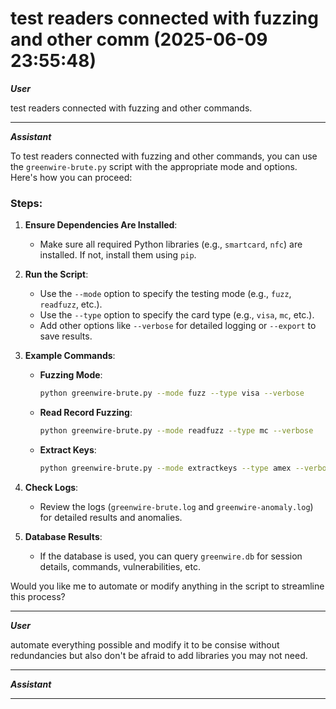 <!-- Generated by SpecStory -->

# test readers connected with fuzzing and other comm (2025-06-09 23:55:48)

_**User**_

test readers connected with fuzzing and other commands.

---

_**Assistant**_

To test readers connected with fuzzing and other commands, you can use the `greenwire-brute.py` script with the appropriate mode and options. Here's how you can proceed:

### Steps:
1. **Ensure Dependencies Are Installed**:
   - Make sure all required Python libraries (e.g., `smartcard`, `nfc`) are installed. If not, install them using `pip`.

2. **Run the Script**:
   - Use the `--mode` option to specify the testing mode (e.g., `fuzz`, `readfuzz`, etc.).
   - Use the `--type` option to specify the card type (e.g., `visa`, `mc`, etc.).
   - Add other options like `--verbose` for detailed logging or `--export` to save results.

3. **Example Commands**:
   - **Fuzzing Mode**:
     ```bash
     python greenwire-brute.py --mode fuzz --type visa --verbose
     ```
   - **Read Record Fuzzing**:
     ```bash
     python greenwire-brute.py --mode readfuzz --type mc --verbose
     ```
   - **Extract Keys**:
     ```bash
     python greenwire-brute.py --mode extractkeys --type amex --verbose
     ```

4. **Check Logs**:
   - Review the logs (`greenwire-brute.log` and `greenwire-anomaly.log`) for detailed results and anomalies.

5. **Database Results**:
   - If the database is used, you can query `greenwire.db` for session details, commands, vulnerabilities, etc.

Would you like me to automate or modify anything in the script to streamline this process?

---

_**User**_

automate everything possible and modify it to be consise without redundancies but also don't be afraid to add libraries you may not need.

---

_**Assistant**_



---


